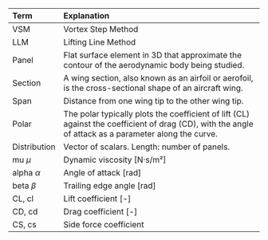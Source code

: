 |Term   |Explanation   |
|:---|:---|
| VSM| Vortex Step Method|
| LLM| Lifting Line Method|
| Panel | Flat surface element in 3D that approximate the contour of the aerodynamic body being studied.|
| Section |A wing section, also known as an airfoil or aerofoil, is the cross-sectional shape of an aircraft wing.|
| Span | Distance from one wing tip to the other wing tip. |
| Polar | The polar typically plots the coefficient of lift (CL) against the coefficient of drag (CD), with the angle of attack as a parameter along the curve. |
| Distribution  |Vector of scalars. Length: number of panels.|
| mu $\mu$ | Dynamic viscosity [N·s/m²]  |
| alpha $\alpha$| Angle of attack [rad]|
| beta $\beta$| Trailing edge angle [rad] |
| CL, cl | Lift coefficient [-] |
| CD, cd | Drag coefficient [-] |
| CS, cs | Side force coefficient |